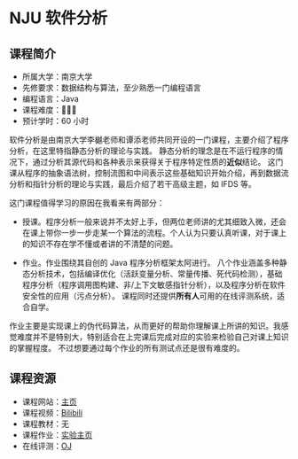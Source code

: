 # NJU 软件分析

## 课程简介

- 所属大学：南京大学
- 先修要求：数据结构与算法，至少熟悉一门编程语言
- 编程语言：Java
- 课程难度：🌟🌟🌟
- 预计学时：60 小时

软件分析是由南京大学李樾老师和谭添老师共同开设的一门课程，主要介绍了程序分析，在这里特指静态分析的理论与实践。
静态分析的理念是在不运行程序的情况下，通过分析其源代码和各种表示来获得关于程序特定性质的**近似**结论。
这门课从程序的抽象语法树，控制流图和中间表示这些基础知识开始介绍，再到数据流分析和指针分析的理论与实践，最后介绍了若干高级主题，如 IFDS 等。

这门课程值得学习的原因在我看来有两部分：

- 授课。程序分析一般来说并不太好上手，但两位老师讲的尤其细致入微，还会在课上带你一步一步走某一个算法的流程。个人认为只要认真听课，对于课上的知识不存在学不懂或者讲的不清楚的问题。

- 作业。作业围绕其自创的 Java 程序分析框架太阿进行。
八个作业涵盖多种静态分析技术，包括编译优化（活跃变量分析、常量传播、死代码检测），基础程序分析（程序调用图构建、非/上下文敏感指针分析），以及程序分析在软件安全性的应用（污点分析）。
课程同时还提供**所有人**可用的在线评测系统，适合自学。

作业主要是实现课上的伪代码算法，从而更好的帮助你理解课上所讲的知识。我感觉难度并不是特别大，特别适合在上完课后完成对应的实验来检验自己对课上知识的掌握程度。
不过想要通过每个作业的所有测试点还是很有难度的。

## 课程资源

- 课程网站：[主页](https://tai-e.pascal-lab.net/lectures.html)
- 课程视频：[Bilibili](https://www.bilibili.com/video/BV1b7411K7P4/?spm_id_from=333.999.0.0&vd_source=b58da8cd0259ee873ef3dc2c9aa36d74)
- 课程教材：无
- 课程作业：[实验主页](https://tai-e.pascal-lab.net/intro/overview.html)
- 在线评测：[OJ](https://oj.pascal-lab.net/problem)
